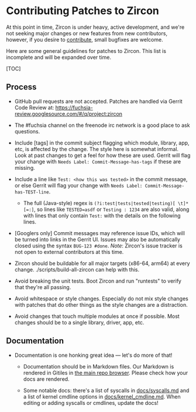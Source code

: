 # Contributing Patches to Zircon

At this point in time, Zircon is under heavy, active development, and we're
not seeking major changes or new features from new contributors, however, if
you desire to [contribute](/CONTRIBUTING.md), small bugfixes are welcome.

Here are some general guidelines for patches to Zircon.  This list is
incomplete and will be expanded over time.

[TOC]

## Process

*   GitHub pull requests are not accepted. Patches are handled via Gerrit Code
    Review at: https://fuchsia-review.googlesource.com/#/q/project:zircon

*   The #fuchsia channel on the freenode irc network is a good place to ask
    questions.

*   Include [tags] in the commit subject flagging which module, library, app,
    etc, is affected by the change. The style here is somewhat informal. Look at
    past changes to get a feel for how these are used. Gerrit will flag your
    change with `Needs Label: Commit-Message-has-tags` if these are missing.

*   Include a line like `Test: <how this was tested>` in the commit message, or
    else Gerrit will flag your change with `Needs Label:
    Commit-Message-has-TEST-line`.

    *   The full (Java-style) regex is `(?i:test|tests|tested|testing)[
        \t]*[=:]`, so lines like `TESTED=asdf` or `Testing : 1234` are also
        valid, along with lines that only contain `Test:` with the details on
        the following lines.

*   [Googlers only] Commit messages may reference issue IDs, which will be
    turned into links in the Gerrit UI. Issues may also be automatically closed
    using the syntax `BUG-123 #done`. *Note*: Zircon's issue tracker is not open
    to external contributors at this time.

*   Zircon should be buildable for all major targets (x86-64, arm64) at every
    change. ./scripts/build-all-zircon can help with this.

*   Avoid breaking the unit tests. Boot Zircon and run "runtests" to verify that
    they're all passing.

*   Avoid whitespace or style changes. Especially do not mix style changes with
    patches that do other things as the style changes are a distraction.

*   Avoid changes that touch multiple modules at once if possible. Most changes
    should be to a single library, driver, app, etc.

## Documentation

* Documentation is one honking great idea &mdash; let's do more of that!

    - Documentation should be in Markdown files.  Our Markdown is rendered in Gitiles in
      [the main repo browser][googlesource-docs]. Please check how your docs are rendered.

    - Some notable docs: there's a list of syscalls in [docs/syscalls.md][syscall-doc] and a list of
      kernel cmdline options in [docs/kernel_cmdline.md][cmdline-doc].  When editing or adding
      syscalls or cmdlines, update the docs!

[googlesource-docs]: /docs/zircon/
[syscall-doc]: /docs/zircon/syscalls.md
[cmdline-doc]: /docs/zircon/kernel_cmdline.md
